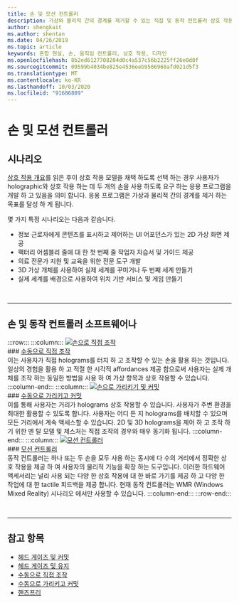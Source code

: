 ```yaml
---
title: 손 및 모션 컨트롤러
description: 가상와 물리적 간의 경계를 제거할 수 있는 직접 및 동작 컨트롤러 상호 작용 모델에 대해 알아봅니다.
author: shengkait
ms.author: shentan
ms.date: 04/26/2019
ms.topic: article
keywords: 혼합 현실, 손, 움직임 컨트롤러, 상호 작용, 디자인
ms.openlocfilehash: 8b2ed6127708204d0c4a537c56b2225ff26e0d0f
ms.sourcegitcommit: 09599b4034be825e4536eeb9566968afd021d5f3
ms.translationtype: MT
ms.contentlocale: ko-KR
ms.lasthandoff: 10/03/2020
ms.locfileid: "91686889"
---
```

# <a name="hands-and-motion-controllers"></a>손 및 모션 컨트롤러
## <a name="scenarios"></a>시나리오
[상호 작용 개요](interaction-fundamentals.md)를 읽은 후이 상호 작용 모델을 채택 하도록 선택 하는 경우 사용자가 holographic와 상호 작용 하는 데 두 개의 손을 사용 하도록 요구 하는 응용 프로그램을 개발 하 고 있음을 의미 합니다. 응용 프로그램은 가상과 물리적 간의 경계를 제거 하는 목표를 달성 하 게 됩니다.

몇 가지 특정 시나리오는 다음과 같습니다.
* 정보 근로자에게 콘텐츠를 표시하고 제어하는 UI 어포던스가 있는 2D 가상 화면 제공
* 팩터리 어셈블리 줄에 대 한 첫 번째 줄 작업자 자습서 및 가이드 제공
* 의료 전문가 지원 및 교육을 위한 전문 도구 개발  
* 3D 가상 개체를 사용하여 실제 세계를 꾸미거나 두 번째 세계 만들기 
* 실제 세계를 배경으로 사용하여 위치 기반 서비스 및 게임 만들기

<br>

---

## <a name="hands-and-motion-controllers-modalities"></a>손 및 동작 컨트롤러 소프트웨어나

:::row:::
    :::column:::
       [![손으로 직접 조작](images/hands-and-controllers-direct-manipulation.jpg)](direct-manipulation.md)<br>
       ### <a name="direct-manipulation-with-handsbr"></a>[수동으로 직접 조작](direct-manipulation.md)<br>
       이는 사용자가 직접 holograms를 터치 하 고 조작할 수 있는 손을 활용 하는 것입니다. 일상의 경험을 활용 하 고 적절 한 시각적 affordances 제공 함으로써 사용자는 실제 개체를 조작 하는 동일한 방법을 사용 하 여 가상 항목과 상호 작용할 수 있습니다.
    :::column-end:::
    :::column:::
       [![손으로 가리키기 및 커밋](images/hands-and-controllers-point-and-commit.jpg)](point-and-commit.md)<br>
        ### <a name="point-and-commit-with-handsbr"></a>[수동으로 가리키고 커밋](point-and-commit.md)<br>
        이를 통해 사용자는 거리가 holograms 상호 작용할 수 있습니다. 사용자가 주변 환경을 최대한 활용할 수 있도록 합니다. 사용자는 어디 든 지 holograms를 배치할 수 있으며 모든 거리에서 계속 액세스할 수 있습니다. 2D 및 3D holograms을 제어 하 고 조작 하기 위한 멘 탈 모델 및 제스처는 직접 조작의 경우와 매우 동기화 됩니다.
    :::column-end:::
    :::column:::
       [![모션 컨트롤러](images/hands-and-controllers-motion-controllers.jpg)](motion-controllers.md)<br>
       ### <a name="motion-controllersbr"></a>[모션 컨트롤러](motion-controllers.md)<br>
       동작 컨트롤러는 하나 또는 두 손을 모두 사용 하는 동시에 다 수의 거리에서 정확한 상호 작용을 제공 하 여 사용자의 물리적 기능을 확장 하는 도구입니다. 이러한 하드웨어 액세서리는 널리 사용 되는 다양 한 상호 작용에 대 한 바로 가기를 제공 하 고 다양 한 작업에 대 한 tactile 피드백을 제공 합니다. 현재 동작 컨트롤러는 WMR (Windows Mixed Reality) 시나리오 에서만 사용할 수 있습니다. 
    :::column-end:::
:::row-end:::

<br>

---

## <a name="see-also"></a>참고 항목
* [헤드 게이즈 및 커밋](gaze-and-commit.md)
* [헤드 게이즈 및 유지](gaze-and-dwell.md)
* [수동으로 직접 조작](direct-manipulation.md)
* [수동으로 가리키고 커밋](point-and-commit.md)
* [핸즈프리](hands-free.md)

